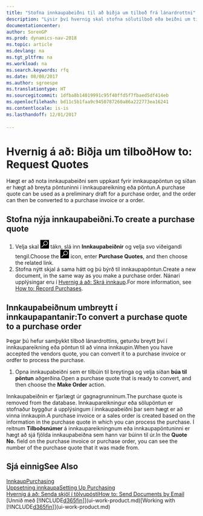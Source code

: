 ```yaml
---
title: "Stofna innkaupabeiðni til að biðja um tilboð frá lánardrottni"
description: "Lýsir því hvernig skal stofna sölutilboð eða beiðni um tilboð (RFQ) fylgiskjal, til að skrá tilboð til viðskiptamanns um að selja tilteknar vörur með tilteknum skilmálum."
documentationcenter: 
author: SorenGP
ms.prod: dynamics-nav-2018
ms.topic: article
ms.devlang: na
ms.tgt_pltfrm: na
ms.workload: na
ms.search.keywords: rfq
ms.date: 08/08/2017
ms.author: sgroespe
ms.translationtype: HT
ms.sourcegitcommit: 1dfba8b14019991c95f40ffd5f7fbaed5df414eb
ms.openlocfilehash: bd11c5b1faa9c9450787260a86a222773ea16241
ms.contentlocale: is-is
ms.lasthandoff: 12/01/2017

---
```

# <a name="how-to-request-quotes"></a><span data-ttu-id="ff1e1-103">Hvernig á að: Biðja um tilboð</span><span class="sxs-lookup"><span data-stu-id="ff1e1-103">How to: Request Quotes</span></span>
<span data-ttu-id="ff1e1-104">Hægt er að nota innkaupabeiðni sem uppkast fyrir innkaupapöntun og síðan er hægt að breyta pöntuninni í innkaupareikning eða pöntun.</span><span class="sxs-lookup"><span data-stu-id="ff1e1-104">A purchase quote can be used as a preliminary draft for a purchase order, and the order can then be converted to a purchase invoice or a order.</span></span>


## <a name="to-create-a-purchase-quote"></a><span data-ttu-id="ff1e1-105">Stofna nýja innkaupabeiðni.</span><span class="sxs-lookup"><span data-stu-id="ff1e1-105">To create a purchase quote</span></span>
1. <span data-ttu-id="ff1e1-106">Velja skal ![Leit að síðu eða skýrslu](media/ui-search/search_small.png "Leit að síðu eða skýrslu táknið") tákn, slá inn **Innkaupabeiðnir** og velja svo viðeigandi tengil.</span><span class="sxs-lookup"><span data-stu-id="ff1e1-106">Choose the ![Search for Page or Report](media/ui-search/search_small.png "Search for Page or Report icon") icon, enter **Purchase Quotes**, and then choose the related link.</span></span>
2. <span data-ttu-id="ff1e1-107">Stofna nýtt skjal á sama hátt og þú býrð til innkaupapöntun.</span><span class="sxs-lookup"><span data-stu-id="ff1e1-107">Create a new document, in the same way as you make a purchase order.</span></span> <span data-ttu-id="ff1e1-108">Nánari upplýsingar eru í [Hvernig á að: Skrá innkaup](purchasing-how-record-purchases.md).</span><span class="sxs-lookup"><span data-stu-id="ff1e1-108">For more information, see [How to: Record Purchases](purchasing-how-record-purchases.md).</span></span>

## <a name="to-convert-a-purchase-quote-to-a-purchase-order"></a><span data-ttu-id="ff1e1-109">Innkaupabeiðnum umbreytt í innkaupapantanir:</span><span class="sxs-lookup"><span data-stu-id="ff1e1-109">To convert a purchase quote to a purchase order</span></span>
<span data-ttu-id="ff1e1-110">Þegar þú hefur samþykkt tilboð lánardrottins, geturðu breytt því í innkaupareikning eða pöntun til að vinna innkaupin.</span><span class="sxs-lookup"><span data-stu-id="ff1e1-110">When you have accepted the vendors quote, you can convert it to a purchase invoice or ordfer to process the purchase.</span></span>

1. <span data-ttu-id="ff1e1-111">Opna innkaupabeiðni sem er tilbúin til breytinga og velja síðan **búa til pöntun** aðgerðina.</span><span class="sxs-lookup"><span data-stu-id="ff1e1-111">Open a purchase quote that is ready to convert, and then choose the **Make Order** action.</span></span>

<span data-ttu-id="ff1e1-112">Innkaupabeiðnin er fjarlægt úr gagnagrunninum.</span><span class="sxs-lookup"><span data-stu-id="ff1e1-112">The purchase quote is removed from the database.</span></span> <span data-ttu-id="ff1e1-113">Innkaupareikningur eða sölupöntun er stofnaður byggður á upplýsingum í innkaupabeiðni þar sem hægt er að vinna innkaupin.</span><span class="sxs-lookup"><span data-stu-id="ff1e1-113">A purchase invoice or a sales order is created based on the information in the purchase quote in which you can process the purchase.</span></span> <span data-ttu-id="ff1e1-114">Í reitnum **Tilboðsnúmer** á innkaupareikningnum eða innkaupapöntuninni er hægt að sjá fjölda innkaupabeiðna sem hann var búinn til úr.</span><span class="sxs-lookup"><span data-stu-id="ff1e1-114">In the **Quote No.** field on the purchase invoice or purchase order, you can see the number of the purchase quote that it was made from.</span></span>

## <a name="see-also"></a><span data-ttu-id="ff1e1-115">Sjá einnig</span><span class="sxs-lookup"><span data-stu-id="ff1e1-115">See Also</span></span>
[<span data-ttu-id="ff1e1-116">Innkaup</span><span class="sxs-lookup"><span data-stu-id="ff1e1-116">Purchasing</span></span>](purchasing-manage-purchasing.md)  
[<span data-ttu-id="ff1e1-117">Uppsetning innkaupa</span><span class="sxs-lookup"><span data-stu-id="ff1e1-117">Setting Up Purchasing</span></span>](purchasing-setup-purchasing.md)  
[<span data-ttu-id="ff1e1-118">Hvernig á að: Senda skjöl í tölvupósti</span><span class="sxs-lookup"><span data-stu-id="ff1e1-118">How to: Send Documents by Email</span></span>](ui-how-send-documents-email.md)  
<span data-ttu-id="ff1e1-119">[Unnið með [!INCLUDE[d365fin](includes/d365fin_md.md)]](ui-work-product.md)</span><span class="sxs-lookup"><span data-stu-id="ff1e1-119">[Working with [!INCLUDE[d365fin](includes/d365fin_md.md)]](ui-work-product.md)</span></span>

